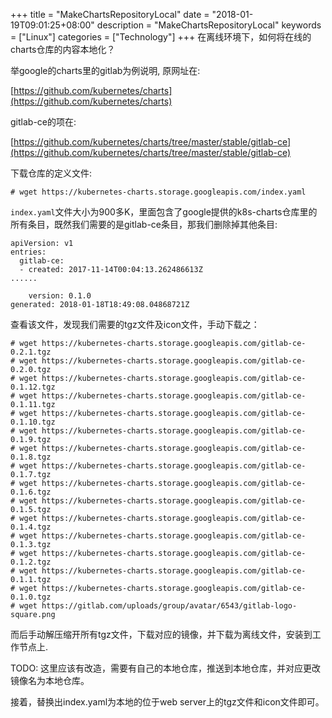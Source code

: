 +++
title = "MakeChartsRepositoryLocal"
date = "2018-01-19T09:01:25+08:00"
description = "MakeChartsRepositoryLocal"
keywords = ["Linux"]
categories = ["Technology"]
+++
在离线环境下，如何将在线的charts仓库的内容本地化？    

举google的charts里的gitlab为例说明, 原网址在:    

[https://github.com/kubernetes/charts](https://github.com/kubernetes/charts)   

gitlab-ce的项在:    

[https://github.com/kubernetes/charts/tree/master/stable/gitlab-ce](https://github.com/kubernetes/charts/tree/master/stable/gitlab-ce)   

下载仓库的定义文件:    

```
# wget https://kubernetes-charts.storage.googleapis.com/index.yaml
```

`index.yaml`文件大小为900多K，里面包含了google提供的k8s-charts仓库里的所有条目，既然我们需要的是gitlab-ce条目，那我们删除掉其他条目:    

```
apiVersion: v1
entries:
  gitlab-ce:
  - created: 2017-11-14T00:04:13.262486613Z
......

    version: 0.1.0
generated: 2018-01-18T18:49:08.04868721Z
```
查看该文件，发现我们需要的tgz文件及icon文件，手动下载之：   

```
# wget https://kubernetes-charts.storage.googleapis.com/gitlab-ce-0.2.1.tgz
# wget https://kubernetes-charts.storage.googleapis.com/gitlab-ce-0.2.0.tgz
# wget https://kubernetes-charts.storage.googleapis.com/gitlab-ce-0.1.12.tgz
# wget https://kubernetes-charts.storage.googleapis.com/gitlab-ce-0.1.11.tgz
# wget https://kubernetes-charts.storage.googleapis.com/gitlab-ce-0.1.10.tgz
# wget https://kubernetes-charts.storage.googleapis.com/gitlab-ce-0.1.9.tgz
# wget https://kubernetes-charts.storage.googleapis.com/gitlab-ce-0.1.8.tgz
# wget https://kubernetes-charts.storage.googleapis.com/gitlab-ce-0.1.7.tgz
# wget https://kubernetes-charts.storage.googleapis.com/gitlab-ce-0.1.6.tgz
# wget https://kubernetes-charts.storage.googleapis.com/gitlab-ce-0.1.5.tgz
# wget https://kubernetes-charts.storage.googleapis.com/gitlab-ce-0.1.4.tgz
# wget https://kubernetes-charts.storage.googleapis.com/gitlab-ce-0.1.3.tgz
# wget https://kubernetes-charts.storage.googleapis.com/gitlab-ce-0.1.2.tgz
# wget https://kubernetes-charts.storage.googleapis.com/gitlab-ce-0.1.1.tgz
# wget https://kubernetes-charts.storage.googleapis.com/gitlab-ce-0.1.0.tgz
# wget https://gitlab.com/uploads/group/avatar/6543/gitlab-logo-square.png
```
而后手动解压缩开所有tgz文件，下载对应的镜像，并下载为离线文件，安装到工作节点上.    

TODO: 这里应该有改造，需要有自己的本地仓库，推送到本地仓库，并对应更改镜像名为本地仓库。    

接着，替换出index.yaml为本地的位于web server上的tgz文件和icon文件即可。
